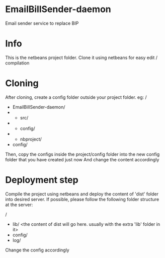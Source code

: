 # EmailBillSender-daemon
Email sender service to replace BIP

# Info
This is the netbeans project folder. Clone it using netbeans for easy edit / compilation

# Cloning
After cloning, create a config folder outside your project folder. eg:
/<parent folder of your project folder>
- EmailBillSender-daemon/ <your project folder>
- - src/    <these are the things that you cloned inside the EmailBillSender-daemon folder>
- - config/
- - nbproject/
- config/  <this is the folder that you need to create>

Then, copy the configs inside the project/config folder into the new config folder that you have created just now
And change the content accordingly

# Deployment step
Compile the project using netbeans and deploy the content of 'dist' folder into desired server.
If possible, please follow the following folder structure at the server:

/<base folder>
- lib/  <the content of dist will go here. usually with the extra 'lib' folder in it>
- config/  <the config file should go here>
- log/  <if necessary>

Change the config accordingly
